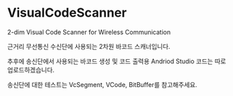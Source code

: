 # VisualCodeScanner
2-dim Visual Code Scanner for Wireless Communication

근거리 무선통신 수신단에 사용되는 2차원 바코드 스캐너입니다. 

추후에 송신단에서 사용되는 바코드 생성 및 코드 출력용 Andriod Studio 코드는 따로 업로드하겠습니다.

송신단에 대한 테스트는 VcSegment, VCode, BitBuffer를 참고해주세요.

